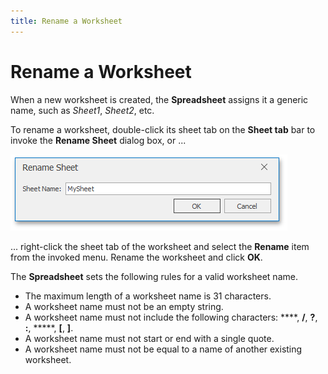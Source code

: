 ```yaml
---
title: Rename a Worksheet
---
```

# Rename a Worksheet
When a new worksheet is created, the **Spreadsheet** assigns it a generic name, such as _Sheet1_, _Sheet2_, etc.

To rename a worksheet, double-click its sheet tab on the **Sheet tab** bar to invoke the **Rename Sheet** dialog box, or ...

![RenameWorksheet.png](../../../images/Img21171.png)

... right-click the sheet tab of the worksheet and select the **Rename** item from the invoked menu. Rename the worksheet and click **OK**.

The **Spreadsheet** sets the following rules for a valid worksheet name.
* The maximum length of a worksheet name is 31 characters.
* A worksheet name must not be an empty string.
* A worksheet name must not include the following characters: **\**, **/**, **?**, **:**, *****, **[**, **]**.
* A worksheet name must not start or end with a single quote.
* A worksheet name must not be equal to a name of another existing worksheet.